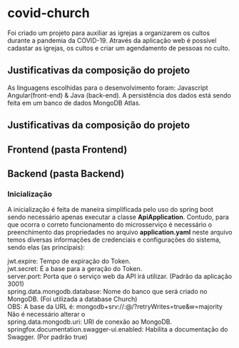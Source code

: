 # covid-church

Foi criado um projeto para auxiliar as igrejas a organizarem os cultos durante a pandemia da COVID-19. Através da aplicação web é possível cadastar as igrejas, os cultos e criar um agendamento de pessoas no culto.

## Justificativas da composição do projeto

As linguagens escolhidas para o desenvolvimento foram: Javascript Angular(front-end) & Java (back-end).
A persistência dos dados está sendo feita em um banco de dados MongoDB Atlas.

## Justificativas da composição do projeto



## Frontend (pasta Frontend)


## Backend (pasta Backend)

### Inicialização

A inicialização é feita de maneira simplificada pelo uso do spring boot sendo necessário apenas executar a classe **ApiApplication**. Contudo, para que ocorra o correto funcionamento do microsserviço é necessário o preenchimento das propriedades no arquivo **application.yaml** neste arquivo temos diversas informações de credenciais e configurações do sistema, sendo elas (as principais):<br/>

jwt.expire: Tempo de expiração do Token. <br/>
jwt.secret: É a base para a geração do Token. <br/>
server.port: Porta que o serviço web da API irá utilizar. (Padrão da aplicação 3001) <br/>
spring.data.mongodb.database: Nome do banco que será criado no MongoDB. (Foi utilizada a database Church) <br/>
OBS: A base da URL é: mongodb+srv://<user>:<password>@<cluster>/<dbname>?retryWrites=true&w=majority <br/>
Não é necessário alterar o <dbname> <br/> 
spring.data.mongodb.uri: URI de conexão ao MongoDB. <br/> 
springfox.documentation.swagger-ui.enabled: Habilita a documentação do Swagger. (Por padrão true) <br/>


